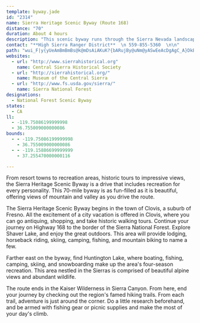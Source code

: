 ```yaml
---
template: byway.jade
id: "2314"
name: Sierra Heritage Scenic Byway (Route 168)
distance: "70"
duration: About 4 hours
description: "This scenic byway runs through the Sierra Nevada landscape of granite walls and domes, providing spectacular views of majestic peaks in wilderness areas."
contact: "**High Sierra Ranger District**  \n 559-855-5360  \n\n"
path: "wui_F|y{yUeAmBmBmBs@k@mDsAiAKuK?{bARujBy@uNm@yASwEeAcDgAgC_A}DkBgJuGwIyIwVyWuL_LwMuKsLmK_QwPyI{Jw`AekA}O_Sa]wc@cCeC}BmBiDaCyPgIcFsCwEeEiBuBiAeB}C{GiBmGy@qEo@wGImF?{KAynBGeJc@{Jw@iKgAgH_BmIsBcImBsG}DuJsF{La|@ykBsWmj@uPy^wEmJwFeJsAgBcAmBi@sAoBuGy@qDa@iDq@yIDgGAiTy@{jAOuy@Ny_A?wbAIwa@KiBm@yA_CeDce@cn@en@iz@uBmD_`@ms@aF{Je@{AiBsIgA{C_AwAmGmG_BmBkM{QqFiFoAyAqHgOaIaN_AeAi@a@mBs@cQoEqAi@iKsFiBo@oB]aI[iADy@Z_AjAsA`Cu@x@cGrDeA^kBD{[WcCMiD_AmDyBuMmJkWoOaE}CaEoBoAaAsAkBy@_BsAcD_@qBSyGOsAYg@eBkBwA}E}BqCu@gBi@eCUg@w@_AgAe@u@KiEB_E^w@KsDmBmHcAc@UoBeBo@YUAc@@eA^mA`AoAhBcBhDm@p@a@Ra@JeAKoEsCsAe@eBSaD@o@Xc@v@i@dDSl@[d@s@ZgCPoCjAc@FuAB_CWcBE}@RuAv@cAFsD_A}CBgGbAoAJyAM_Ae@iH{GkBk@e@EyNV_APmBfAsAzAiA|Bi@lCk@`G]rBk@rAwEnIwA`Ei@~@eCjAyBpAyArBc@z@sAlJe@jGSz@[f@wEpFi@`AUxA_@jGSf@aD`Fu@jB}BzJ_C|Oq@~Aw@x@sEZaF{@gG_@aAg@kGsEo@IYBy@XeFtEk@\\sAR_DLwFBwDKyBY}FMcC?gE`@oAWiCoAcAQeAAg@@yD~@yARkCFcESeCRiC~@wEjCmBr@mCl@iAAiC]iGAs@QyAsBi@a@wEyAoBcBgEoCsEgEcA_@gFe@iAVi@ZmE~Fy@f@k@RoJjB_Hx@_G_@gHzBuBOy@FkErAkB^}BVi@?o@?sAYmAc@{@m@iBmCw@aCkAeG]m@{@y@}@g@}A_@eBU_APsCrCs@^o@D}@GmAc@_BG}H`BuC^uCD_DSgB]kA_@{DaBcH{FaAeAgCmDsA_@yAw@aBsAgB{CmAyCi@{@c@e@cAg@_`@aOeAk@_CsBy@sAmAmCs@}Be@uBSsBp@kFt@sCb@{@bDgDn@}AJ{BA{ASkBkC_I{BoIcCmFcGeHaGcGsCwAcDcAcBeBe@gAOw@SkCd@eNKcDy@qG}CeOk@{D?iNCkASaAa@kAgE{Ei@_A_@mAIwANc]sBoNOaH?wLXkBXq@h@i@^W|EmAe^sj@yD{EgEqDsi@sWoF_CaCe@qBKeMDuBg@mBkAkAaBy@wBYuAO_BCkBHgB~@eDn@uAbR{WrEgE|DmChNuItAqA|AmBhBkDxCwJb@w@xAgBbC{BrBkCz@qB`C}K~@sCvAyCpU_c@fCcExBqCx@y@rDeCfBeBhBaErAoDpByCrPiTrAeDb@_DCyBOsBe@iBsBgFSqA?eCdAiFF}AImBmAaEYkBA{BPsC\\gBbAwBlCuD^wANoA?yAYsBi@kAo@w@gDoB}A_B{AgDo@kBc@k@iAu@wBk@q@?y@Ls@^oA|A_@hAgD`Nw@vAaBfBqIrFwF~C}BXoA?iAQiAg@_A}@iAaBi@qAc@yBEsB@cB\\_F@aCuAwZ_@yDyK{w@iAiJQmCAsCBsDLeC@{CSmC]}Bi@_CmFiM_AyCSiA_@sIgFoUUgBo@uKSqAwAgFmEiKiAkD]sBaAiP_AyCOkAIgGOYiAg@u@q@e@y@]_AEuAHmAxCqHT{@[_A]g@eA]y@^gD~BsAd@{A`Ai@J}DDqEgAcA_AeDeBgBWe@a@_@w@}FUmAYY][aA?kAJk@d@aApAyAr@yATw@`A}GK}@c@m@eADy@KcBuAcA}AYs@[uBE}AJiCX}@x@sA|AyDIyB_@{BDyBE_Bm@kAsAm@yBk@yFbCmB`@cBQiAa@_BmBYEcDfA}Av@k@@}@gAcA_CIeAL{Br@sBCyAQq@g@_@iCu@_@e@Yk@i@{C_@w@y@gDo@mA}@eAKe@ImAs@{Bu@eAyAyAO]A_@Ps@x@_ANa@Is@o@YyAKeJLmBSeC_AyCk@i@Ui@sA]_HoAgDSaAAy@@u@NcA`@oAdAaBh@mAZyBv@mIDyBUsAs@uAaDsAaACmEgAc@]e@{@Gy@Fq@xAyD^Ub@mAD}@Ca@OQ_@EYDiC~Ay@?uDsAaAe@i@q@Ug@?}@Z}Fb@aCYwA_@k@_@UwAKiHnBgAAkBp@}FFgHz@qBp@eDPmAf@kArAg@X_@Ji@ByBi@i@[q@eBSQ_@Gm@JoBlA}@@UG]_@k@gB_@Wy@G_@DqFnB}G`Fs@Bi@SeAsAaAH_Cx@eBD]UeAEcD_BaD?{MlC_A^qDdCq@ZsAH}AIcCVeACs@Mm@QcEuCeCsAkHkCyAy@_AoAsAkC}A{B{Aw@qBk@mKwF{D_BqR_EaHyBcDeCqCi@kAe@}AqAeAmAcAm@gFmBoBi@wFMeDDsF]iBi@yGwAaDsAaJgAkAWgEyAcAGeCfAkAWqAaAiAMgC?s@S]YW]Eg@HeAjB{DBq@e@SOF]rAsAdCyA~BoA~@i@TUDYGIK?e@`Ag@Pe@Hm@?eB^aC?kAYmAcB_FcAgE_BmDc@m@_A_@uA?{Ce@eBAyAk@mHyGuAu@aDeAy@c@_MoLmCyCa@iCC_BN_Bb@mAxAcB~@_@x@ErAN`HdBdC@~AYvBs@bC_BjPmNl@aA|@qCDcCy@sJiAiJy@qD}EiMcBwDcFwNs@{CH_EbDw`@^mBbCcIXw@nCeERi@^_BDsAUkCs@gB_@_@mDsB}DqAyBUsAFsFpAyBF}@Yu@q@u@mA]qAEaBN{Ah@qAp@q@pEaDxAsBr@mBlEcP~BeE|BuC|@wBPsABy@OgBMk@o@uAuOcSu@qAcCsGy@kBaAuAaByAkKoHeF_DoDsCcA}Ac@mBBmBRkBx@mAvF{Gj@_Ab@oC?qAYkBcB}EKcBj@cJ~@oKl@eDxBsJNgBCmCk@yDgFsM_@iCDmC`BaJTkD@oBe@uPYwGHiD\\mCDcA?iAIkA_BaH}Sgp@mBgF_@k@yAy@cASu@?y@JiAr@iCxCcCrBkGfBeCvAwAnByCtG}@bAeAt@wA\\oCJoBc@sAm@mDmEsAsA_Cw@qH[oB_@gB_Ay@q@oCwC_Aw@sAy@gCs@oBSsB@{KpAqCLyEYwJqBcBIyAC}CPsBXmDLcEMaKyC}ASkACcANmCz@{L~HsCrCm@fAq@~Bm@tJSzAKn@y@tByAxB}@r@sB|@{Cr@cBx@gB~BoCzEyCfEmAdAs@ZsAPqAWmEaBaFk@sAk@_A}@iBqCsCoFaHkIqZac@iBmCwDgHeBkEi@{Be@mDc@kBcCgHy@sFD{CU{GO}@wAoDuAqAw@g@q@QqC?iCb@_A@wAGiB_AmIkI}@gAw@aCa@gHWsBOq@y@eA}@m@}BgAo@e@aBe@gAAkGfAcDrA_DrCo@RiADmAQe@[_@i@c@iAYqBBaIOaHSgEY{KHeBhAcL?yAK}BW{AkA{Dg@mD[_Eo@mBi@i@aH}Do@s@}AeD}@kDKgBNyB\\uDtAoKl@gGCkCo@kIm@uD[s@s@m@u@YcBEm@NuAdA_@hAy@fAi@j@o@`@sAV}AW{@_@yAmA}Am@_BK}Bd@oA~@aFtH_ArDo@lBo@r@]R{AX}A_@_Ay@gCmHUa@_Aw@gBa@gCSeCy@iAk@}FaFyAs@eLmBcBIkAPuA`@gPjHmArAi@fA"
websites: 
  - url: "http://www.sierrahistorical.org"
    name: Central Sierra Historical Society
  - url: "http://sierrahistorical.org/"
    name: Museum of the Central Sierra
  - url: "http://www.fs.usda.gov/sierra/"
    name: Sierra National Forest
designations: 
  - National Forest Scenic Byway
states: 
  - CA
ll: 
  - -119.75086199999998
  - 36.755009000000086
bounds: 
  - - -119.75086199999998
    - 36.755009000000086
  - - -119.15886699999999
    - 37.255470000000116

---
```


<p>From resort towns to recreation areas, historic tours to
impressive views, the Sierra Heritage Scenic Byway is a drive that includes recreation for every personality. This 70-mile byway is as fun-filled as it is beautiful, offering views of mountain and valley as you drive the route.</p>
<p>The Sierra Heritage Scenic Byway begins in the town of Clovis, a suburb of Fresno. All the excitement of a city vacation is offered in Clovis, where you can go antiquing, shopping, and take historic walking tours. Continue your journey on Highway 168 to the border of the Sierra National Forest. Explore Shaver Lake, and enjoy the
great outdoors. This area will provide lodging, horseback riding, skiing, camping, fishing, and mountain biking to name a few.</p>
<p>Farther east on the byway, find Huntington Lake, where boating, fishing, camping, skiing, and snowboarding make up the area's four-season recreation. This area nestled in the Sierras is comprised of beautiful alpine views and abundant wildlife.</p>
<p>The route ends in the Kaiser Wilderness in Sierra Canyon. From here, end your journey by checking out the region's famed hiking trails. From each trail, adventure is just around the corner. Do a little research beforehand, and be armed with fishing gear or picnic supplies and make the most of your day's climb.</p>
